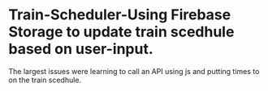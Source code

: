 # Train-Scheduler-Using Firebase Storage to update train scedhule based on user-input.
The largest issues were learning to call an API using js and putting times to on the train scedhule. 
